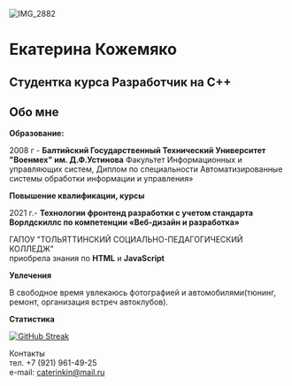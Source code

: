 ![IMG_2882](https://github.com/user-attachments/assets/6507ab11-fd41-43c6-8873-b4a6c343dd3c)
# Екатерина Кожемяко
## Студентка курса Разработчик на C++

## Обо мне 


**Образование:**

2008 г -  **Балтийский Государственный Технический Университет "Военмех" им. Д.Ф.Устинова**
Факультет Информационных и управляющих систем, Диплом по специальности Автоматизированные системы обработки информации и управления»

**Повышение квалификации, курсы**

2021 г.- **Технологии фронтенд разработки с учетом стандарта Ворлдскиллс по компетенции «Веб-дизайн и разработка»**  

ГАПОУ "ТОЛЬЯТТИНСКИЙ СОЦИАЛЬНО-ПЕДАГОГИЧЕСКИЙ КОЛЛЕДЖ"  
приобрела знания по **HTML** и **JavaScript**

**Увлечения**

В свободное время увлекаюсь фотографией и автомобилями(тюнинг, ремонт, организация встреч автоклубов).

**Cтатистика** 
 
[![GitHub Streak](https://github-readme-streak-stats.herokuapp.com?user=Caterinkin)](https://git.io/streak-stats)

Контакты  
 тел. +7 (921) 961-49-25   
e-mail: caterinkin@mail.ru
